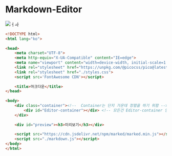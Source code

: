 # Markdown-Editor
![ㅓㅘ](https://user-images.githubusercontent.com/86773756/198895024-aed7f307-aeb3-4fbb-9e91-a5477091138b.gif)

```html
<!DOCTYPE html>
<html lang="ko">
    
<head>
    <meta charset="UTF-8">
    <meta http-equiv="X-UA-Compatible" content="IE=edge">
    <meta name="viewport" content="width=device-width, initial-scale=1.0">
    <link rel="stylesheet" href="https://unpkg.com/@picocss/pico@latest/css/pico.min.css">
    <link rel="stylesheet" href="./styles.css">
    <script src='FontAwesome CDN'></script>
    
    <title>마크다운</title>
</head>
    
<body>
    <div class="container"><!--  Container는 단지 가운데 정렬을 하기 위함 -->
        <div id="Editor-container"></div> <!-- 모든건 Editor-container 안에서 생성 -->
    </div>
    
    <div id="preview"><h3>미리보기</h3></div>
    
    <script src="https://cdn.jsdelivr.net/npm/marked/marked.min.js"></script>
    <script src="./markdown.js"></script>
</body>
</html>
```

